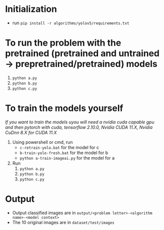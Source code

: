 # Initialization
* run `pip install -r algorithms/yolov5/requirements.txt`
# To run the problem with the pretrained (pretrained and untrained -> prepretrained/pretrained) models
1. `python a.py`
2. `python b.py`
3. `python c.py`
# To train the models yourself
*If you want to train the models uyou will need a nvidia cuda capable gpu and then pytorch with cuda, tensorflow 2.10.0, Nvidia CUDA 11.X, Nvidia CuDnn 8.X for CUDA 11.X*
1. Using powershell or cmd, run
    * `c-retrain-yolo.bat` for the model for c
    * `b-train-yolo-fresh.bat` for the model for b
    * `python a-train-imageai.py` for the model for a
2. Run
    1. `python a.py`
    2. `python b.py`
    3. `python c.py`

# Output
* Output classified images are in `output/<problem letter>-<algorithm name>-<model context>`
* The 10 original images are in `dataset/test/images`